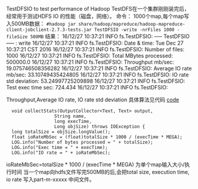 TestDFSIO to test performance of Hadoop
TestDFS在一个集群刚刚装完后，经常用于测试HDFS IO 的性能（磁盘，网络）。
命令： 1000个map,每个map写入500MB数据：
`#hadoop jar share/hadoop/mapreduce/hadoop-mapreduce-client-jobclient-2.7.3-tests.jar TestDFSIO -write -nrFiles 1000 -fileSize 500MB`
结果：
16/12/27 10:37:21 INFO fs.TestDFSIO: —– TestDFSIO —– : write 
16/12/27 10:37:21 INFO fs.TestDFSIO: Date & time: Tue Dec 27 10:37:21 CST 2016 
16/12/27 10:37:21 INFO fs.TestDFSIO: Number of files: 1000 
16/12/27 10:37:21 INFO fs.TestDFSIO: Total MBytes processed: 500000.0 
16/12/27 10:37:21 INFO fs.TestDFSIO: Throughput mb/sec: 19.075746508356282 
16/12/27 10:37:21 INFO fs.TestDFSIO: Average IO rate mb/sec: 33.10749435424805 
16/12/27 10:37:21 INFO fs.TestDFSIO: IO rate std deviation: 53.24997725209898 
16/12/27 10:37:21 INFO fs.TestDFSIO: Test exec time sec: 724.434 
16/12/27 10:37:21 INFO fs.TestDFSIO:

Throughput,Average IO rate, IO rate std deviation 具体算法见代码
[code](https://github.com/apache/hadoop/blob/f67237cbe7bc48a1b9088e990800b37529f1db2a/hadoop-mapreduce-project/hadoop-mapreduce-client/hadoop-mapreduce-client-jobclient/src/test/java/org/apache/hadoop/fs/TestDFSIO.java#L369)

      void collectStats(OutputCollector<Text, Text> output, 
                      String name,
                      long execTime, 
                      Long objSize) throws IOException {
      long totalSize = objSize.longValue();
      float ioRateMbSec = (float)totalSize * 1000 / (execTime * MEGA);
      LOG.info("Number of bytes processed = " + totalSize);
      LOG.info("Exec time = " + execTime);
      LOG.info("IO rate = " + ioRateMbSec);

ioRateMbSec=totalSize * 1000 / (execTime * MEGA) 为单个map输入大小/执行时间
当一个map向hdfs文件写完500MB的后,会把total size, execution time, io rate 写入part-m-xxxxx 中间文件。



